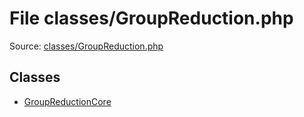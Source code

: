 File classes/GroupReduction.php
=========

Source: [classes/GroupReduction.php](https://github.com/PrestaShop/PrestaShop/blob/1.5.6.0/classes/GroupReduction.php)


Classes
-------

* [GroupReductionCore](class.GroupReductionCore.md)

